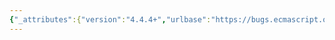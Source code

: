 ```yaml
---
{"_attributes":{"version":"4.4.4+","urlbase":"https://bugs.ecmascript.org/","maintainer":"dherman@mozilla.com"},"bug":{"bug_id":1245,"creation_ts":"2013-02-06 17:21:00 -0800","short_desc":"Add test for missing argument to String.prototype.localeCompare","delta_ts":"2013-02-07 21:22:16 -0800","product":"Test262","component":"ECMA-262 Tests","version":"unspecified","rep_platform":"All","op_sys":"All","bug_status":"RESOLVED","resolution":"FIXED","priority":"Normal","bug_severity":"enhancement","everconfirmed":true,"reporter":{"uid":"ecmascriptbugs","name":"Norbert"},"assigned_to":{"uid":"ecmascriptbugs","name":"Norbert"},"long_desc":[{"commentid":3182,"comment_count":0,"who":{"uid":"ecmascriptbugs","name":"Norbert"},"bug_when":"2013-02-06 17:21:04 -0800","thetext":"Browsers currently show inconsistent behavior when String.prototype.localeCompare is called without the \"that\" argument. A test should be added to guide them to standard behavior.\n\nAccording to ES5, introduction to clause 15, \"if a function or constructor described in this clause is given fewer arguments than the function is specified to require, the function or constructor shall behave exactly as if it had been given sufficient additional arguments, each such argument being the undefined value.\"\n\nAccording to ES5, 15.5.4.9, the actual string to be used for comparison, That, is determined as \"3. Let That be ToString(that).\"\n\nAccording to ES5, 9.8, ToString(undefined) is the string \"undefined\".\n\nTaken together, a missing \"that\" argument has to be treated as of the string \"undefined\" had been provided.\n\nInternet Explorer (9/10, Windows) and Chrome (24, Mac/Windows) conform to the specification. Firefox (18, Mac/Windows), Safari (6.0, Mac), and Opera (12, Mac/Windows) return 0, as did Chrome when I first tested it for this issue in September 2012.\n\nBrian Terlson found no calls to localeCompare without \"that\" argument in his large collection of scripts from the Alexa 10000, so it's extremely unlikely that anybody depends on the existing non-conformant behavior in some browsers."},{"commentid":3183,"comment_count":1,"who":{"uid":"ecmascriptbugs","name":"Norbert"},"bug_when":"2013-02-07 21:22:16 -0800","thetext":"Added test to both test262 and test402.\nhttp://hg.ecmascript.org/tests/test262/rev/7a04972dd77b"}]}}
---
```

